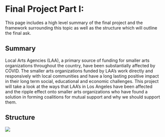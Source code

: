 # Final Project Part I: 

This page includes a high level summary of the final project and the framework surrounding this topic as well as the structure which will outline the final ask. 

## Summary

Local Arts Agencies (LAA), a primary source of funding for smaller arts organizations throughout the country, have been substantially affected by COVID. 
The smaller arts organizations funded by LAA’s work directly and responsively with local communities and have a long lasting positive impact in their long term social, educational and economic challenges. 
This project will take a look at the ways that LAA’s in Los Angeles have been affected and the ripple effect onto smaller arts organizations who have found a solution in forming coalitions for mutual support and why we should support them. 

## Structure

<img src="./TSWD_Final Part 1_sketch 1.png">
